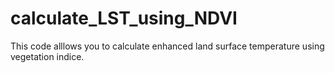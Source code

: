 # calculate_LST_using_NDVI
This code alllows you to calculate enhanced land surface temperature using vegetation indice.
